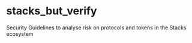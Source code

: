 # stacks_but_verify
Security Guidelines to analyse risk on protocols and tokens in the Stacks ecosystem 
